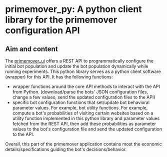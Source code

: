 # primemover_py: A python client library for the primemover configuration API

## Aim and content

The [primemover_ui](https://github.com/umatter/primemover_ui/) offers a REST API to programmatically configure the initial bot population and update the bot population dynamically while running experiments. This python library serves as a python client software (wrapper) for this API. It has the following functions:

- wrapper functions around the core API methods to interact with the API from Python. (download/parse the bots' JSON configuration files, change a few values, send the updated configuration files to the API)
- specific bot configuration functions that set/update bot behavioral parameter values. For example, bot utility functions. For example, compute a bot's probabilities of visiting certain websites based on a utility function implemented in this python library and parameter values fetched from the REST API, then add these probabilities as parameter values to the bot's configuration file and send the updated configuration to the API.

Overall, this part of the primemover application contains most the economic details/specifications guiding the bot's decisions/behavior.

